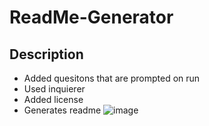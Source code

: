 # ReadMe-Generator

## Description
- Added quesitons that are prompted on run
- Used inquierer
- Added license
- Generates readme
![image](https://user-images.githubusercontent.com/118697673/228691137-f21a8c15-e1bd-4466-8643-a40eb7357d0c.png)

